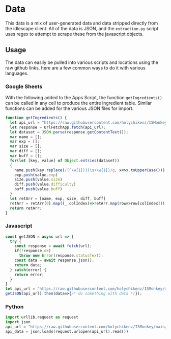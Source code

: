 Data
====

This data is a mix of user-generated data and data stripped directly from the idlescape
client. All of the data is JSON, and the `extraction.py` script uses regex to attempt to
scrape these from the javascript objects.

Usage
-----
The data can easily be pulled into various scripts and locations using the raw github
links, here are a few common ways to do it with various languages.

### Google Sheets
With the following added to the Apps Script, the function `getIngredients()` can be
called in any cell to produce the entire ingredient table. Similar functions can be
added for the various JSON files for import.
```javascript
function getIngredients() {
  let api_url = "https://raw.githubusercontent.com/holychikenz/ISMonkey/main/data/ingredients.json"
  let response = UrlFetchApp.fetch(api_url);
  let dataset = JSON.parse(response.getContentText());
  var name = [];
  var exp = [];
  var size = [];
  var diff = [];
  var buff = [];
  for(let [key, value] of Object.entries(dataset))
  {
    name.push(key.replace(/(^\w{1})|(\s+\w{1})/g, x=>x.toUpperCase()))
    exp.push(value.exp)
    size.push(value.size)
    diff.push(value.difficulty)
    buff.push(value.buff)
  }
  let retArr = [name, exp, size, diff, buff]
  retArr = retArr[0].map((_,colIndex)=>retArr.map(row=>row[colIndex]));
  return retArr;
}
```

### Javascript
```javascript
const getJSON = async url => {
  try {
    const response = await fetch(url);
    if(!response.ok)
      throw new Error(response.statusText);
    const data = await response.json();
    return data;
  } catch(error) {
    return error;
  }
}
let api_url = "https://raw.githubusercontent.com/holychikenz/ISMonkey/main/data/ingredients.json";
getJSON(api_url).then(data=>{/* do something with data */});
```

### Python
```python
import urllib.request as request
import json
api_url = "https://raw.githubusercontent.com/holychikenz/ISMonkey/main/data/ingredients.json"
api_data = json.loads(request.urlopen(api_url).read())
```
